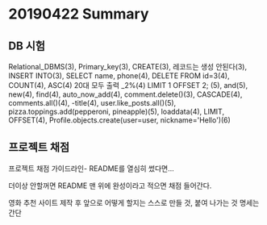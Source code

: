 # 20190422 Summary

## DB 시험

Relational_DBMS(3), Primary_key(3), CREATE(3), 레코드는 생성 안된다(3), INSERT INTO(3), SELECT name, phone(4), DELETE FROM id=3(4), COUNT(4), ASC(4) 20대 모두 출력 _2%(4) LIMIT 1 OFFSET 2; (5), and(5), new(4), find(4), auto_now_add(4), comment.delete()(3), CASCADE(4), comments.all()(4),  -title(4), user.like_posts.all()(5), pizza.toppings.add(pepperoni, pineapple)(5), loaddata(4), LIMIT, OFFSET(4), Profile.objects.create(user=user, nickname='Hello')(6)

## 프로젝트 채점

프로젝트 채점 가이드라인- README를 열심히 썼다면...

더이상 안할꺼면 README 맨 위에 완성이라고 적으면 채점 들어간다.

영화 추천 사이트 제작 후 앞으로 어떻게 할지는 스스로 만들 것, 붙여 나가는 것 명세는 간단